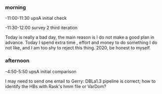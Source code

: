 ### morning

-11:00-11:30 upsA initial check

-11:30-12:00 survey 2 third iteration

Today is really a bad day, the main reason is I do not make a good plan in advance. Today I spend extra time , effort and money to do something I do not like, and I am too shy to reject this thing. 2020, be honest to myself.


### afternoon
-4:50-5:50 upsA initial comparison


I may need to send one email to Gerry: DBLa1.3 pipeline is correct; how to identify the HBs with Rask's hmm file or VarDom?